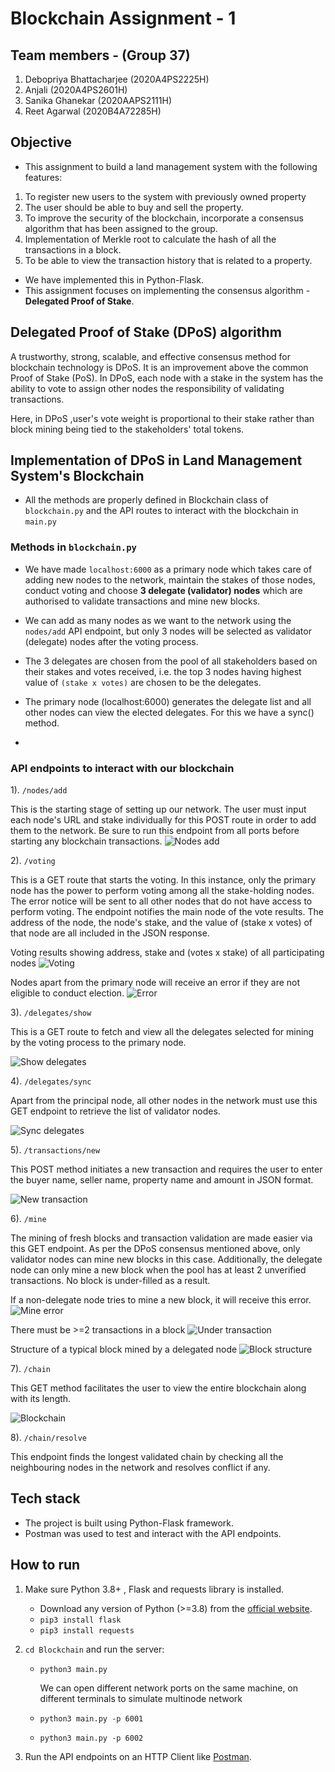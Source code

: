 # Blockchain Assignment - 1

## Team members - (Group 37)
1) Debopriya Bhattacharjee (2020A4PS2225H)
2) Anjali (2020A4PS2601H)
3) Sanika Ghanekar (2020AAPS2111H)
4) Reet Agarwal (2020B4A72285H)

## Objective
* This assignment to build a land management system with the following features:
1. To register new users to the system with previously owned property
2. The user should be able to buy and sell the property.
3. To improve the security of the blockchain, incorporate a consensus algorithm that has
been assigned to the group.
4. Implementation of Merkle root to calculate the hash of all the transactions in a block.
5. To be able to view the transaction history that is related to a property.

* We have implemented this in Python-Flask.
* This assignment focuses on implementing the consensus algorithm - __Delegated Proof of Stake__.

## Delegated Proof of Stake (DPoS) algorithm 
A trustworthy, strong, scalable, and effective consensus method for blockchain technology is DPoS. It is an improvement above the common Proof of Stake (PoS). In DPoS, each node with a stake in the system has the ability to vote to assign other nodes the responsibility of validating transactions.

Here, in DPoS ,user's vote weight is proportional to their stake rather than block mining being tied to the stakeholders' total tokens.

## Implementation of DPoS in Land Management System's Blockchain
* All the methods are properly defined in Blockchain class of `blockchain.py` and the API routes to interact with the blockchain in `main.py`

### Methods in `blockchain.py`

* We have made `localhost:6000` as a primary node which takes care of adding new nodes to the network, maintain the stakes of those nodes, conduct voting and choose __3 delegate (validator) nodes__ which are authorised to validate transactions and mine new blocks.

* We can add as many nodes as we want to the network using the `nodes/add` API endpoint, but only 3 nodes will be selected as validator (delegate) nodes after the voting process.

* The 3 delegates are chosen from the pool of all stakeholders based on their stakes and votes received, i.e. the top 3 nodes having highest value of `(stake x votes)` are chosen to be the delegates.

* The primary node (localhost:6000) generates the delegate list and all other nodes can view the elected delegates. For this we have a sync() method.
* 

### API endpoints to interact with our blockchain

1). `/nodes/add`

This is the starting stage of setting up our network. The user must input each node's URL and stake individually for this POST route in order to add them to the network. Be sure to run this endpoint from all ports before starting any blockchain transactions.
![Nodes add](./DemoImages/nodes-add.png)

2). `/voting`

This is a GET route that starts the voting. In this instance, only the primary node has the power to perform voting among all the stake-holding nodes. The error notice will be sent to all other nodes that do not have access to perform voting. The endpoint notifies the main node of the vote results. The address of the node, the node's stake, and the value of (stake x votes) of that node are all included in the JSON response.

Voting results showing address, stake and (votes x stake) of all participating nodes
![Voting](./DemoImages/voting.png)

Nodes apart from the primary node will receive an error if they are not eligible to conduct election.
![Error](./DemoImages/voting-error.png)

3). `/delegates/show`

This is a GET route to fetch and view all the delegates selected for mining by the voting process to the primary node. 

![Show delegates](./DemoImages/delegates-show.png)

4). `/delegates/sync`

Apart from the principal node, all other nodes in the network must use this GET endpoint to retrieve the list of validator nodes.

![Sync delegates](./DemoImages/delegates-sync.png)

5). `/transactions/new`

This POST method initiates a new transaction and requires the user to enter the buyer name, seller name, property name and amount in JSON format.

![New transaction](./DemoImages/transactions-new.png)

6). `/mine`

The mining of fresh blocks and transaction validation are made easier via this GET endpoint. As per the DPoS consensus mentioned above, only validator nodes can mine new blocks in this case. Additionally, the delegate node can only mine a new block when the pool has at least 2 unverified transactions. No block is under-filled as a result.

If a non-delegate node tries to mine a new block, it will receive this error.
![Mine error](./DemoImages/not-authorized.png)

There must be >=2 transactions in a block
![Under transaction](./DemoImages/undertransaction.png)

Structure of a typical block mined by a delegated node
![Block structure](./DemoImages/mine.png)

7). `/chain`

This GET method facilitates the user to view the entire blockchain along with its length.

![Blockchain](./DemoImages/chain.png)

8). `/chain/resolve`

This endpoint finds the longest validated chain by checking all the neighbouring nodes in the network and resolves conflict if any.


## Tech stack 
* The project is built using Python-Flask framework.
* Postman was used to test and interact with the API endpoints.

## How to run
1) Make sure Python 3.8+ , Flask and requests library is installed.
    * Download any version of Python (>=3.8) from the [official website](https://www.python.org/downloads/).
    * `pip3 install flask`
    * `pip3 install requests`

2) `cd Blockchain` and run the server:
    * `python3 main.py`

        We can open different network ports on the same machine, on different terminals to simulate multinode network
    
    * `python3 main.py -p 6001`
    * `python3 main.py -p 6002`

3) Run the API endpoints on an HTTP Client like [Postman](https://www.postman.com/downloads/).



